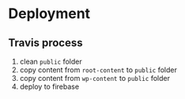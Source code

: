 # Deployment
## Travis process
1. clean `public` folder
2. copy content from `root-content` to `public` folder
3. copy content from `wp-content` to `public` folder
4. deploy to firebase